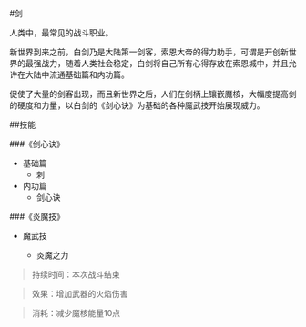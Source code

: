 #剑

人类中，最常见的战斗职业。

新世界到来之前，白剑乃是大陆第一剑客，索恩大帝的得力助手，可谓是开创新世界的最强战力，随着人类社会稳定，白剑将自己所有心得存放在索恩城中，并且允许在大陆中流通基础篇和内功篇。

促使了大量的剑客出现，而且新世界之后，人们在剑柄上镶嵌魔核，大幅度提高剑的硬度和力量，以白剑的《剑心诀》为基础的各种魔武技开始展现威力。

##技能

###《剑心诀》
- 基础篇
	- 刺
- 内功篇
	- 剑心诀

###《炎魔技》

- 魔武技

	- 炎魔之力

>持续时间：本次战斗结束

>效果：增加武器的火焰伤害

>消耗：减少魔核能量10点




